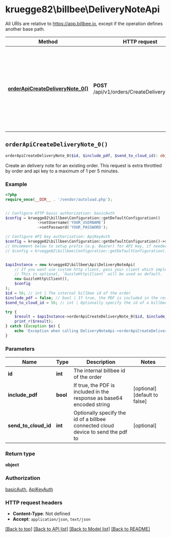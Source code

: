 # kruegge82\billbee\DeliveryNoteApi

All URIs are relative to https://app.billbee.io, except if the operation defines another base path.

| Method | HTTP request | Description |
| ------------- | ------------- | ------------- |
| [**orderApiCreateDeliveryNote_0()**](DeliveryNoteApi.md#orderApiCreateDeliveryNote_0) | **POST** /api/v1/orders/CreateDeliveryNote/{id} | Create an delivery note for an existing order. This request is extra throttled by order and api key to a maximum of 1 per 5 minutes. |


## `orderApiCreateDeliveryNote_0()`

```php
orderApiCreateDeliveryNote_0($id, $include_pdf, $send_to_cloud_id): object
```

Create an delivery note for an existing order. This request is extra throttled by order and api key to a maximum of 1 per 5 minutes.

### Example

```php
<?php
require_once(__DIR__ . '/vendor/autoload.php');


// Configure HTTP basic authorization: basicAuth
$config = kruegge82\billbee\Configuration::getDefaultConfiguration()
              ->setUsername('YOUR_USERNAME')
              ->setPassword('YOUR_PASSWORD');

// Configure API key authorization: ApiKeyAuth
$config = kruegge82\billbee\Configuration::getDefaultConfiguration()->setApiKey('X-Billbee-Api-Key', 'YOUR_API_KEY');
// Uncomment below to setup prefix (e.g. Bearer) for API key, if needed
// $config = kruegge82\billbee\Configuration::getDefaultConfiguration()->setApiKeyPrefix('X-Billbee-Api-Key', 'Bearer');


$apiInstance = new kruegge82\billbee\Api\DeliveryNoteApi(
    // If you want use custom http client, pass your client which implements `GuzzleHttp\ClientInterface`.
    // This is optional, `GuzzleHttp\Client` will be used as default.
    new GuzzleHttp\Client(),
    $config
);
$id = 56; // int | The internal billbee id of the order
$include_pdf = false; // bool | If true, the PDF is included in the response as base64 encoded string
$send_to_cloud_id = 56; // int | Optionally specify the id of a billbee connected cloud device to send the pdf to

try {
    $result = $apiInstance->orderApiCreateDeliveryNote_0($id, $include_pdf, $send_to_cloud_id);
    print_r($result);
} catch (Exception $e) {
    echo 'Exception when calling DeliveryNoteApi->orderApiCreateDeliveryNote_0: ', $e->getMessage(), PHP_EOL;
}
```

### Parameters

| Name | Type | Description  | Notes |
| ------------- | ------------- | ------------- | ------------- |
| **id** | **int**| The internal billbee id of the order | |
| **include_pdf** | **bool**| If true, the PDF is included in the response as base64 encoded string | [optional] [default to false] |
| **send_to_cloud_id** | **int**| Optionally specify the id of a billbee connected cloud device to send the pdf to | [optional] |

### Return type

**object**

### Authorization

[basicAuth](../../README.md#basicAuth), [ApiKeyAuth](../../README.md#ApiKeyAuth)

### HTTP request headers

- **Content-Type**: Not defined
- **Accept**: `application/json`, `text/json`

[[Back to top]](#) [[Back to API list]](../../README.md#endpoints)
[[Back to Model list]](../../README.md#models)
[[Back to README]](../../README.md)

